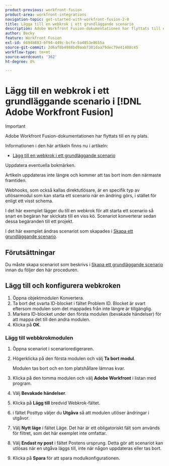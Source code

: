 ```yaml
---
product-previous: workfront-fusion
product-area: workfront-integrations
navigation-topic: get-started-with-workfront-fusion-2-0
title: Lägga till en webkrok i ett grundläggande scenario
description: Adobe Workfront Fusion-dokumentationen har flyttats till en ny plats. Den här artikeln har tagits bort, men innehåller en länk till den nya artikeln som innehåller den här funktionen.
author: Becky
feature: Workfront Fusion
exl-id: 6694b883-6f94-449c-bcfe-5a4053e8655a
source-git-commit: 2d6af8b4988bd9aab7381daa79dec79e41408c45
workflow-type: tm+mt
source-wordcount: '362'
ht-degree: 0%

---
```


# Lägg till en webkrok i ett grundläggande scenario i [!DNL Adobe Workfront Fusion]

>[!IMPORTANT]
>
>Adobe Workfront Fusion-dokumentationen har flyttats till en ny plats.
>
>Informationen i den här artikeln finns nu i artikeln:
>
>* [Lägg till en webkrok i ett grundläggande scenario](https://experienceleague.adobe.com/docs/workfront-fusion/using/build-practice-scenarios/add-a-webhook-to-basic-scenario.html)
>
>Uppdatera eventuella bokmärken.
>
>Artikeln uppdateras inte längre och kommer att tas bort inom den närmaste framtiden.

Webhooks, som också kallas direktutlösare, är en specifik typ av utlösarmodul som kan starta ett scenario när en ändring görs, i stället för enligt ett visst schema.

I det här exemplet lägger du till en webkrok för att starta ett scenario så snart en begäran har skickats till en viss kö. Scenariot konverterar sedan dessa begäranden till ett projekt.

I det här exemplet ändras scenariot som skapades i [Skapa ett grundläggande scenario](/help/quicksilver/workfront-fusion/get-started/build-practice-scenarios/create-simple-scenario.md).

## Förutsättningar

Du måste skapa scenariot som beskrivs i [Skapa ett grundläggande scenario](/help/quicksilver/workfront-fusion/get-started/build-practice-scenarios/create-simple-scenario.md) innan du följer den här proceduren.

## Lägg till och konfigurera webkroken

1. Öppna objektmodulen Konvertera.
1. Ta bort det svarta ID-blocket i fältet Problem ID. Blocket är svart eftersom modulen som det mappades från inte längre är tillgänglig.
1. Markera ID-blocket under den första modulen (bevakade händelser) för att mappa det till den andra modulen.
1. Klicka på **OK**.

### Lägg till webbkrokmodulen

1. Öppna scenariot i scenarioredigeraren.
1. Högerklicka på den första modulen och välj **Ta bort modul**.

   Modulen tas bort och en tom platshållare lämnas kvar.

1. Klicka på den tomma modulen och välj **Adobe Workfront** i listan med program.
1. Välj **Bevakade händelser**.
1. Klicka på **Lägg till** bredvid Webkrok-fältet.
1. i fältet Posttyp väljer du **Utgåva** så att modulen utlöser ändringar i utgåvor.
1. Välj **Nytt läge** i fältet Läge. Det här är ett obligatoriskt fält som används för filtret, som det här exemplet inte omfattar.
1. Välj **Endast ny post** i fältet Postens ursprung. Detta gör att scenariot kan utlösas när en utgåva läggs till, inte när någon uppdateras eller tas bort.
1. Klicka på **Spara** för att spara modulkonfigurationen.
